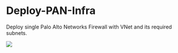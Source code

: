 # Deploy-PAN-Infra
Deploy single Palo Alto Networks Firewall with VNet and its required subnets.

[<img src="http://azuredeploy.net/deploybutton.png"/>](https://portal.azure.com/#create/Microsoft.Template/uri/https%3A%2F%2Fraw.githubusercontent.com%2Fwedmund%2FDeploy-PAN-Infra%2Fazuredeploy.json)






